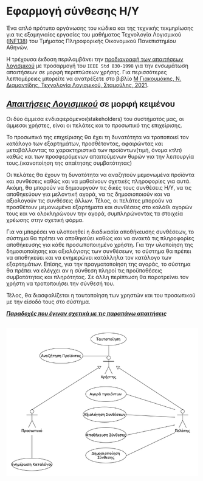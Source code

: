 # Εφαρμογή σύνθεσης H/Y

Ένα απλό πρότυπο οργάνωσης του κώδικα και της τεχνικής τεκμηρίωσης για τις εξαμηνιαίες εργασίες του μαθήματος Τεχνολογία Λογισμικού ([INF138](https://eclass.aueb.gr/courses/INF138/)) του Τμήματος Πληροφορικής Οικονομικού Πανεπιστημίου Αθηνών.

Η τρέχουσα έκδοση περιλαμβάνει την [προδιαγραφή των απαιτήσεων λογισμικού](docs/markdown/software-requirements.md) με προσαρμογή του `IEEE Std 830-1998` για την ενσωμάτωση απαιτήσεων σε μορφή περιπτώσεων χρήσης. Για περισσότερες λεπτομέρειες μπορείτε να ανατρέξετε στο βιβλίο [Μ Γιακουμάκης, Ν. Διαμαντίδης, Τεχνολογία Λογισμικού, Σταμούλης, 2021](https://www.softeng.gr).

## [***Απαιτήσεις Λογισμικού***](docs/markdown/software-requirements.md) σε μορφή κειμένου

Οι δύο άμμεσα ενδιαφερόμενοι(stakeholders) του συστήματός μας, οι άμμεσοι χρήστες, 
είναι οι πελάτες και το προσωπικό της επιχείρισης.

Το προσωπικό της επιχείρισης θα έχει τη δυνατότητα να τροποποιεί τον κατάλογο των εξαρτημάτων, προσθέτοντας, αφαιρώντας και μεταβάλλοντας τα χαρακτηριστικά των προϊόντων(τιμή, όνομα κτλπ) καθώς και των προσφερόμενων απαιτούμενων θυρών για την λειτουργία τους.(ικανοποίηση της απαίτησης συμβατότητας)

Οι πελάτες θα έχουν τη δυνατότητα να αναζητούν μεμονωμένα προϊόντα και συνθέσεις καθώς και να μαθαίνουν σχετικές πληροφορίες για αυτά. Ακόμη, θα μπορούν να δημιουργούν τις δικές τους συνθέσεις Η/Υ, να τις αποθηκεύουν για μελοντική αγορά, να τις δημοσιοποιούν και να αξιολογούν τις συνθέσεις άλλων. Τέλος, οι πελάτες μπορούν να προσθέτουν μεμονωμένα εξαρτήματα και συνθέσεις στο καλάθι αγορών τους και να ολοκληρώνουν την αγορά, συμπληρώνοντας τα στοιχεία χρέωσης στην σχετική φόρμα. 

Για να μπορέσει να υλοποιηθεί η διαδικασία αποθήκευσης συνθέσεων, το σύστημα θα πρέπει να αποθηκεύει καθώς και να ανακτά τις πληροφορίες αποθήκευσης για κάθε προσωποποιημένο χρήστη. Για την υλοποίηση της δημοσιοποίησης και αξιολόγισης των συνθέσεων, το σύστημα θα πρέπει να αποθηκεύει και να ενημερώνει κατάλληλα τον κατάλογο των εξαρτημάτων. Επίσης, για την πραγματοποίηση της αγοράς, το σύστημα θα πρέπει να ελέγχει αν η σύνθεση πληροί τις προϋποθέσεις συμβατότητας και πληρότητας. Σε άλλη περίπτωση θα παροτρείνει τον χρήστη να τροποποιήσει την σύνθεσή του.

Τέλος, θα διασφαλίζεται η ταυτοποίηση των χρηστών και του προσωπικού με την είσοδό τους στο σύστημα.

[***Παραδοχές που έγιναν σχετικά με τις παραπάνω απαιτήσεις***](docs/markdown/software-requirements.md/#υποθέσεις-και-εξαρτήσεις)

## ![Διάγραμμα περιπτώσεων χρήσης](docs/markdown/uml/requirements/use-case-diagram.png)


